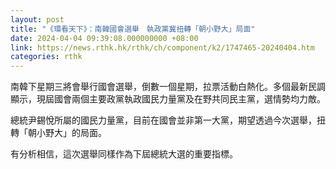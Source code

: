 ```yaml
---
layout: post
title: "《環看天下》：南韓國會選舉　執政黨冀扭轉「朝小野大」局面"
date: 2024-04-04 09:39:08.000000000 +08:00
link: https://news.rthk.hk/rthk/ch/component/k2/1747465-20240404.htm
categories: rthk
---
```


南韓下星期三將會舉行國會選舉，倒數一個星期，拉票活動白熱化。多個最新民調顯示，現屆國會兩個主要政黨執政國民力量黨及在野共同民主黨，選情勢均力敵。

總統尹錫悅所屬的國民力量黨，目前在國會並非第一大黨，期望透過今次選舉，扭轉「朝小野大」的局面。

有分析相信，這次選舉同樣作為下屆總統大選的重要指標。

